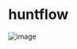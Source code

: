 # huntflow
![image](https://github.com/user-attachments/assets/b4097eca-eaf5-40cf-9677-a74a364f7814)
